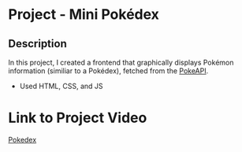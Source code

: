 # Project - Mini Pokédex

## Description
In this project, I created a frontend that graphically displays Pokémon information (similiar to a Pokédex), fetched from the [PokeAPI](https://pokeapi.co/docs/v2#pokemon).
- Used HTML, CSS, and JS

# Link to Project Video
[Pokedex](https://www.youtube.com/watch?v=gwzI2sXSf0s)

